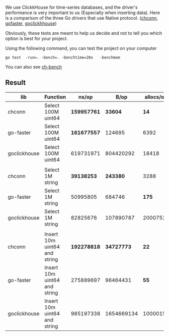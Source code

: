 We use ClickkHouse for time-series databases, and the driver's performance is very important to us (Especially when inserting data). Here is a comparison of the three Go drivers that use Native protocol.
([chconn](https://github.com/vahid-sohrabloo/chconn), [gofaster](https://github.com/go-faster/ch), [goclickhhouse](https://github.com/ClickHouse/clickhouse-go))

Obviously, these tests are meant to help us decide and not to tell you which option is best for your project.

Using the following command, you can test the project on your computer
```
go test  -run=. -bench=. -benchtime=20x   -benchmem 

```

You  can also see [ch-bench](https://github.com/go-faster/ch-bench#benchmarks)


## Result
| lib          	| Function                     	| ns/op      	    | B/op       	    | allocs/op 	|
|--------------	|------------------------------	|------------------	|-------------------|-----------	|
| chconn       	| Select 100M uint64           	| **159957761**  	| **33604**      	| **14**        |
| go-faster    	| Select 100M uint64           	| **161677557**  	| 124695     	    | 6392      	|
| goclickhouse 	| Select 100M uint64           	| 619731971  	    | 804420292  	    | 18418     	|
|              	|                              	|               	|            	    |           	|
| chconn       	| Select 1M string            	| **39138253**  	| **243380**     	| 3288      	|
| go-faster    	| Select 1M string            	| 50995805  	    | 684746     	    | **175**       |
| goclickhouse 	| Select 1M string            	| 82825676      	| 107890787 	    | 2000752  	|
|              	|                              	|               	|            	    |           	|
| chconn       	| Insert 10m uint64 and string 	| **192278818**  	| **34727773**   	| **22**        |
| go-faster    	| Insert 10m uint64 and string 	| 275889697  	    | 96464431   	    | **55**        |
| goclickhouse 	| Insert 10m uint64 and string 	| 985197338 	    | 1654669134 	    | 10000157  	|
